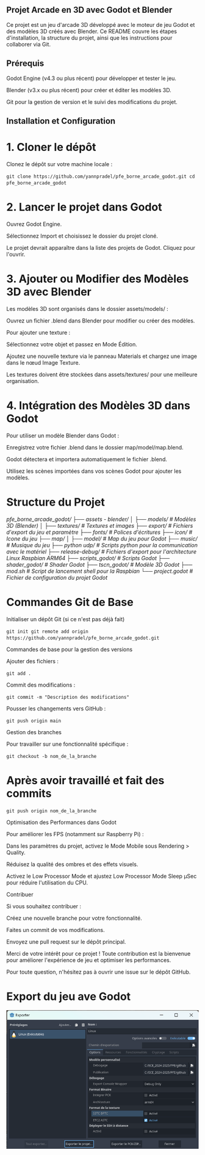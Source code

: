## Projet Arcade en 3D avec Godot et Blender

Ce projet est un jeu d'arcade 3D développé avec le moteur de jeu Godot et des modèles 3D créés avec Blender. Ce README couvre les étapes d'installation, la structure du projet, ainsi que les instructions pour collaborer via Git.

## Prérequis

Godot Engine (v4.3 ou plus récent) pour développer et tester le jeu.

Blender (v3.x ou plus récent) pour créer et éditer les modèles 3D.

Git pour la gestion de version et le suivi des modifications du projet.

## Installation et Configuration

# 1. Cloner le dépôt

Clonez le dépôt sur votre machine locale :

`git clone https://github.com/yannpradel/pfe_borne_arcade_godot.git
cd pfe_borne_arcade_godot`

# 2. Lancer le projet dans Godot

Ouvrez Godot Engine.

Sélectionnez Import et choisissez le dossier du projet cloné.

Le projet devrait apparaître dans la liste des projets de Godot. Cliquez pour l'ouvrir.

# 3. Ajouter ou Modifier des Modèles 3D avec Blender

Les modèles 3D sont organisés dans le dossier assets/models/ :

Ouvrez un fichier .blend dans Blender pour modifier ou créer des modèles.

Pour ajouter une texture :

Sélectionnez votre objet et passez en Mode Édition.

Ajoutez une nouvelle texture via le panneau Materials et chargez une image dans le nœud Image Texture.

Les textures doivent être stockées dans assets/textures/ pour une meilleure organisation.

# 4. Intégration des Modèles 3D dans Godot

Pour utiliser un modèle Blender dans Godot :

Enregistrez votre fichier .blend dans le dossier map/model/map.blend.

Godot détectera et importera automatiquement le fichier .blend.

Utilisez les scènes importées dans vos scènes Godot pour ajouter les modèles.

# Structure du Projet

*pfe_borne_arcade_godot/
├── assets - blender/
│   ├── models/            # Modèles 3D (Blender)
│   ├── textures/          # Textures et images
├── export/                # Fichiers d'export du jeu et paramètre
├── fonts/                 # Polices d'écritures
├── icon/                  # Icone du jeu
├── map/
│   ├── model/             # Map du jeu pour Godot
├── music/                 # Musique du jeu
├── python udp/            # Scripts python pour la communication avec le matériel
├── release-debug/         # Fichiers d'export pour l'architecture Linux Raspbian ARM64
├── scripts_godot/         # Scripts Godot
├── shader_godot/          # Shader Godot
├── tscn_godot/            # Modèle 3D Godot
├── mod.sh                 # Script de lancement shell pour la Raspbian
└── project.godot          # Fichier de configuration du projet Godot*

# Commandes Git de Base

Initialiser un dépôt Git (si ce n'est pas déjà fait)

`git init
git remote add origin https://github.com/yannpradel/pfe_borne_arcade_godot.git`

Commandes de base pour la gestion des versions

Ajouter des fichiers :

`git add .`

Commit des modifications :

`git commit -m "Description des modifications"`

Pousser les changements vers GitHub :

`git push origin main`

Gestion des branches

Pour travailler sur une fonctionnalité spécifique :

`git checkout -b nom_de_la_branche`
# Après avoir travaillé et fait des commits
`git push origin nom_de_la_branche`

Optimisation des Performances dans Godot

Pour améliorer les FPS (notamment sur Raspberry Pi) :

Dans les paramètres du projet, activez le Mode Mobile sous Rendering > Quality.

Réduisez la qualité des ombres et des effets visuels.

Activez le Low Processor Mode et ajustez Low Processor Mode Sleep µSec pour réduire l'utilisation du CPU.

Contribuer

Si vous souhaitez contribuer :

Créez une nouvelle branche pour votre fonctionnalité.

Faites un commit de vos modifications.

Envoyez une pull request sur le dépôt principal.

Merci de votre intérêt pour ce projet ! Toute contribution est la bienvenue pour améliorer l'expérience de jeu et optimiser les performances.

Pour toute question, n'hésitez pas à ouvrir une issue sur le dépôt GitHub.

# Export du jeu ave Godot 

![Consigne export du jeu depuis Godot](image.png)


